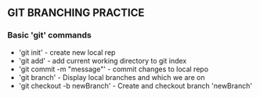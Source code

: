 ## GIT BRANCHING PRACTICE

### Basic 'git' commands

* 'git init' - create new local rep
* 'git add' - add current working directory to git index
* 'git commit -m "message"' - commit changes to local repo
* 'git branch' - Display local branches and which we are on
* 'git checkout -b newBranch' - Create and checkout branch 'newBranch'
